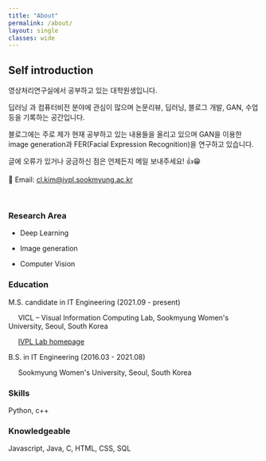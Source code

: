 ```yaml
---
title: "About"
permalink: /about/
layout: single
classes: wide
---
```


## Self introduction

영상처리연구실에서 공부하고 있는 대학원생입니다.

딥러닝 과 컴퓨터비전 분야에 관심이 많으며 논문리뷰, 딥러닝, 블로그 개발, GAN, 수업 등을 기록하는 공간입니다.

블로그에는 주로 제가 현재 공부하고 있는 내용들을 올리고 있으며 GAN을 이용한 image generation과 FER(Facial Expression Recognition)을 연구하고 있습니다.

글에 오류가 있거나 궁금하신 점은 언제든지 메일 보내주세요! 👍😁

💌 Email: cl.kim@ivpl.sookmyung.ac.kr 

<br>

### Research Area

- Deep Learning

- Image generation

- Computer Vision

### Education

M.S. candidate in IT Engineering (2021.09 - present)

&nbsp;&nbsp;&nbsp;&nbsp; VICL – Visual Information Computing Lab, Sookmyung Women's University, Seoul, South Korea

&nbsp;&nbsp;&nbsp;&nbsp; [IVPL Lab homepage](https://ivpl.sookmyung.ac.kr/)



B.S. in IT Engineering (2016.03 - 2021.08)

&nbsp;&nbsp;&nbsp;&nbsp;  Sookmyung Women's University, Seoul, South Korea


### Skills

Python, c++

### Knowledgeable

Javascript, Java, C, HTML, CSS, SQL


